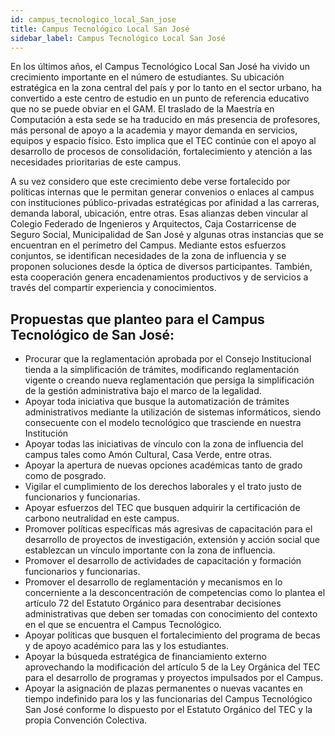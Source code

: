 ```yaml
---
id: campus_tecnologico_local_San_jose
title: Campus Tecnológico Local San José 
sidebar_label: Campus Tecnológico Local San José 
---
```

En los últimos años, el Campus Tecnológico Local San José ha vivido un crecimiento importante en el número de estudiantes. Su ubicación estratégica en la zona central del país y por lo tanto en el sector urbano, ha convertido a este centro de estudio en un punto de referencia educativo que no se puede obviar en el GAM. El traslado de la Maestría en Computación a esta sede se ha traducido en más presencia de profesores, más personal de apoyo a la academia y mayor demanda en servicios, equipos y espacio físico. Esto implica que el TEC continúe con el apoyo al desarrollo de procesos de consolidación, fortalecimiento y atención a las necesidades prioritarias de este campus. 

A su vez considero que este crecimiento debe verse fortalecido por políticas internas que le permitan generar convenios o enlaces al campus con instituciones público-privadas estratégicas por afinidad a las carreras, demanda laboral, ubicación, entre otras. Esas alianzas deben vincular al Colegio Federado de Ingenieros y Arquitectos, Caja Costarricense de Seguro Social, Municipalidad de San José y algunas otras instancias que se encuentran en el perímetro del Campus. Mediante estos esfuerzos conjuntos, se identifican necesidades de la zona de influencia y se proponen soluciones desde la óptica de diversos participantes. También, esta cooperación genera encadenamientos productivos y de servicios a través del compartir experiencia y conocimientos.   

## Propuestas que planteo para el Campus Tecnológico de San José:
- Procurar que la reglamentación aprobada por el Consejo Institucional tienda a la simplificación de trámites, modificando reglamentación vigente o creando nueva reglamentación que persiga la simplificación de la gestión administrativa bajo el marco de la legalidad.   
- Apoyar toda iniciativa que busque la automatización de trámites administrativos mediante la utilización de sistemas informáticos, siendo consecuente con el modelo tecnológico que trasciende en nuestra Institución 
- Apoyar todas las iniciativas de vínculo con la zona de influencia del campus tales como Amón Cultural, Casa Verde, entre otras.
- Apoyar la apertura de nuevas opciones académicas tanto de grado como de posgrado.
- Vigilar el cumplimiento de los derechos laborales y el trato justo de funcionarios y funcionarias.
- Apoyar esfuerzos del TEC que busquen adquirir la certificación de carbono neutralidad en este campus.
- Promover políticas específicas más agresivas de capacitación para el desarrollo de proyectos de investigación, extensión y acción social que establezcan un vínculo importante con la zona de influencia.
- Promover el desarrollo de actividades de capacitación y formación funcionarios y funcionarias.
- Promover el desarrollo de reglamentación y mecanismos en lo concerniente a la desconcentración de competencias como lo plantea el artículo 72 del Estatuto Orgánico para desentrabar decisiones administrativas que deben ser tomadas con conocimiento del contexto en el que se encuentra el Campus Tecnológico.
- Apoyar políticas que busquen el fortalecimiento del programa de becas y de apoyo académico para las y los estudiantes.
- Apoyar la búsqueda estratégica de financiamiento externo aprovechando la modificación del artículo 5 de la Ley Orgánica del TEC para el desarrollo de programas y proyectos impulsados por el Campus.
- Apoyar la asignación de plazas permanentes o nuevas vacantes en tiempo indefinido para los y las funcionarias del Campus Tecnológico San José conforme lo dispuesto por el Estatuto Orgánico del TEC y la propia Convención Colectiva.

